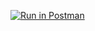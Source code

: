 [![Run in Postman](https://run.pstmn.io/button.svg)](https://app.getpostman.com/run-collection/10478405-ad87b638-1b6c-4d11-a90a-163e6efe2b1b?action=collection%2Ffork&collection-url=entityId%3D10478405-ad87b638-1b6c-4d11-a90a-163e6efe2b1b%26entityType%3Dcollection%26workspaceId%3D0d191198-988c-4e80-a18d-61072ec9f4a6)